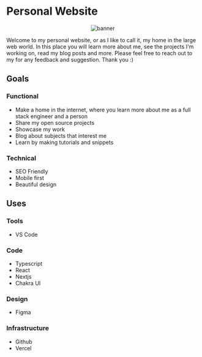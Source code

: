 # Personal Website

<center>

![banner]('../../public/android-chrome-192x192.png)

</center>

Welcome to my personal website, or as I like to call it, my home in the large web world.
In this place you will learn more about me, see the projects I'm working on, read my blog posts and more.
Please feel free to reach out to my for any feedback and suggestion.
Thank you :)

## Goals

### Functional

- Make a home in the internet, where you learn more about me as a full stack engineer and a person
- Share my open source projects
- Showcase my work
- Blog about subjects that interest me
- Learn by making tutorials and snippets

### Technical

- SEO Friendly
- Mobile first
- Beautiful design

## Uses

### Tools

- VS Code

### Code

- Typescript
- React
- Nextjs
- Chakra UI

### Design

- Figma

### Infrastructure

- Github
- Vercel
